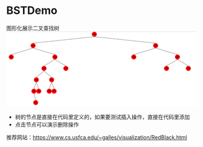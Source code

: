 # BSTDemo
图形化展示二叉查找树
![示例](https://github.com/cnting/BSTDemo/blob/master/raw/img/BST.png)
* 树的节点是直接在代码里定义的，如果要测试插入操作，直接在代码里添加
* 点击节点可以演示删除操作

推荐网站：https://www.cs.usfca.edu/~galles/visualization/RedBlack.html
